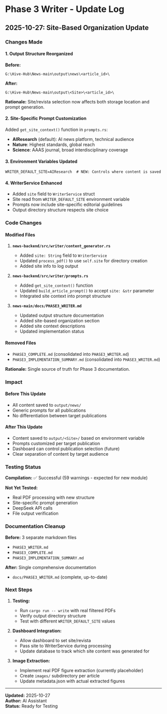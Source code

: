 # Phase 3 Writer - Update Log

## 2025-10-27: Site-Based Organization Update

### Changes Made

#### 1. Output Structure Reorganized

**Before:**
```
G:\Hive-Hub\News-main\output\news\<article_id>\
```

**After:**
```
G:\Hive-Hub\News-main\output\<Site>\<article_id>\
```

**Rationale:** Site/revista selection now affects both storage location and prompt generation.

#### 2. Site-Specific Prompt Customization

Added `get_site_context()` function in `prompts.rs`:

- **AIResearch** (default): AI news platform, technical audience
- **Nature**: Highest standards, global reach
- **Science**: AAAS journal, broad interdisciplinary coverage

#### 3. Environment Variables Updated

```env
WRITER_DEFAULT_SITE=AIResearch  # NEW: Controls where content is saved
```

#### 4. WriterService Enhanced

- Added `site` field to `WriterService` struct
- Site read from `WRITER_DEFAULT_SITE` environment variable
- Prompts now include site-specific editorial guidelines
- Output directory structure respects site choice

### Code Changes

#### Modified Files

1. **`news-backend/src/writer/content_generator.rs`**
   - Added `site: String` field to `WriterService`
   - Updated `process_pdf()` to use `self.site` for directory creation
   - Added site info to log output

2. **`news-backend/src/writer/prompts.rs`**
   - Added `get_site_context()` function
   - Updated `build_article_prompt()` to accept `site: &str` parameter
   - Integrated site context into prompt structure

3. **`news-main/docs/PHASE3_WRITER.md`**
   - Updated output structure documentation
   - Added site-based organization section
   - Added site context descriptions
   - Updated implementation status

#### Removed Files

- `PHASE3_COMPLETE.md` (consolidated into `PHASE3_WRITER.md`)
- `PHASE3_IMPLEMENTATION_SUMMARY.md` (consolidated into `PHASE3_WRITER.md`)

**Rationale:** Single source of truth for Phase 3 documentation.

### Impact

#### Before This Update
- All content saved to `output/news/`
- Generic prompts for all publications
- No differentiation between target publications

#### After This Update
- Content saved to `output/<Site>/` based on environment variable
- Prompts customized per target publication
- Dashboard can control publication selection (future)
- Clear separation of content by target audience

### Testing Status

**Compilation:** ✅ Successful (59 warnings - expected for new module)

**Not Yet Tested:**
- Real PDF processing with new structure
- Site-specific prompt generation
- DeepSeek API calls
- File output verification

### Documentation Cleanup

**Before:** 3 separate markdown files
- `PHASE3_WRITER.md`
- `PHASE3_COMPLETE.md`
- `PHASE3_IMPLEMENTATION_SUMMARY.md`

**After:** Single comprehensive documentation
- `docs/PHASE3_WRITER.md` (complete, up-to-date)

### Next Steps

1. **Testing:**
   - Run `cargo run -- write` with real filtered PDFs
   - Verify output directory structure
   - Test with different `WRITER_DEFAULT_SITE` values

2. **Dashboard Integration:**
   - Allow dashboard to set site/revista
   - Pass site to WriterService during processing
   - Update database to track which site content was generated for

3. **Image Extraction:**
   - Implement real PDF figure extraction (currently placeholder)
   - Create `images/` subdirectory per article
   - Update metadata.json with actual extracted figures

---

**Updated:** 2025-10-27  
**Author:** AI Assistant  
**Status:** Ready for Testing


